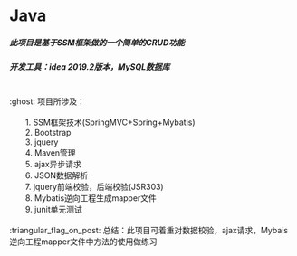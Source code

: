# Java
##### 此项目是基于SSM框架做的一个简单的CRUD功能
##### 开发工具：idea 2019.2版本，MySQL数据库
<br>
:ghost: 项目所涉及：<br><br>
&emsp;&emsp;1. SSM框架技术(SpringMVC+Spring+Mybatis)<br>
&emsp;&emsp;2. Bootstrap<br>
&emsp;&emsp;3. jquery<br>
&emsp;&emsp;4. Maven管理<br>
&emsp;&emsp;5. ajax异步请求<br>
&emsp;&emsp;6. JSON数据解析<br>
&emsp;&emsp;7. jquery前端校验，后端校验(JSR303)<br>
&emsp;&emsp;8. Mybatis逆向工程生成mapper文件<br>
&emsp;&emsp;9. junit单元测试<br>
<br>
:triangular_flag_on_post: 总结：此项目可着重对数据校验，ajax请求，Mybais逆向工程mapper文件中方法的使用做练习
